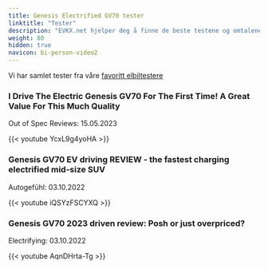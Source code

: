 ```yaml
---
title: Genesis Electrified GV70 tester
linktitle: "Tester"
description: "EVKX.net hjelper deg å finne de beste testene og omtalene av denne modellen."
weight: 80
hidden: true
navicon: bi-person-video2
---
```

Vi har samlet tester fra våre [favoritt elbiltestere](../../../../../guides/evreviewers/)

<div class="container text-center shadow p-2 pe-4 mb-5 bg-body-tertiary rounded border">
<h3>I Drive The Electric Genesis GV70 For The First Time! A Great Value For This Much Quality</h3>
<p>Out of Spec Reviews: 15.05.2023</p>

{{< youtube YcxL9g4yoHA >}}

</div>
<div class="container text-center shadow p-2 pe-4 mb-5 bg-body-tertiary rounded border">
<h3>Genesis GV70 EV driving REVIEW - the fastest charging electrified mid-size SUV</h3>
<p>Autogefühl: 03.10.2022</p>

{{< youtube iQSYzFSCYXQ >}}

</div>
<div class="container text-center shadow p-2 pe-4 mb-5 bg-body-tertiary rounded border">
<h3>Genesis GV70 2023 driven review: Posh or just overpriced?</h3>
<p>Electrifying: 03.10.2022</p>

{{< youtube AqnDHrta-Tg >}}

</div>
